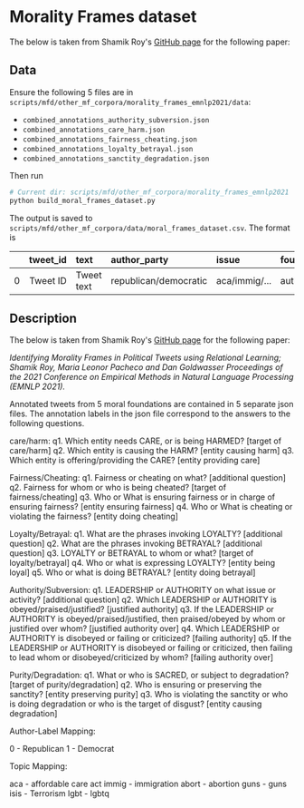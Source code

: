 # Morality Frames dataset

The below is taken from Shamik Roy's [GitHub page](https://github.com/ShamikRoy/Moral-Role-Prediction) for the following paper:

## Data

Ensure the following 5 files are in `scripts/mfd/other_mf_corpora/morality_frames_emnlp2021/data`:
- `combined_annotations_authority_subversion.json`
- `combined_annotations_care_harm.json`
- `combined_annotations_fairness_cheating.json`
- `combined_annotations_loyalty_betrayal.json`
- `combined_annotations_sanctity_degradation.json`

Then run 

```bash
# Current dir: scripts/mfd/other_mf_corpora/morality_frames_emnlp2021
python build_moral_frames_dataset.py
```

The output is saved to `scripts/mfd/other_mf_corpora/data/moral_frames_dataset.csv`. The format is

|    |           tweet_id | text                                                                                                                      | author_party   | issue   | foundation   |
|---:|-------------------:|:--------------------------------------------------------------------------------------------------------------------------|:---------------|:--------|:-------------|
|  0 | Tweet ID | Tweet text | republican/democratic     | aca/immig/...    | authority/...    |


## Description
The below is taken from Shamik Roy's [GitHub page](https://github.com/ShamikRoy/Moral-Role-Prediction) for the following paper:

*Identifying Morality Frames in Political Tweets using Relational Learning; Shamik Roy, Maria Leonor Pacheco and Dan Goldwasser Proceedings of the 2021 Conference on Empirical Methods in Natural Language Processing (EMNLP 2021).*

Annotated tweets from 5 moral foundations are contained in 5 separate json files. The annotation labels in the json file correspond to the answers to the following questions. 

care/harm:
    q1. Which entity needs CARE, or is being HARMED? [target of care/harm]
    q2. Which entity is causing the HARM? [entity causing harm]
    q3. Which entity is offering/providing the CARE? [entity providing care]

Fairness/Cheating:
    q1. Fairness or cheating on what? [additional question]
    q2. Fairness for whom or who is being cheated? [target of fairness/cheating]
    q3. Who or What is ensuring fairness or in charge of ensuring fairness? [entity ensuring fairness]
    q4. Who or What is cheating or violating the fairness? [entity doing cheating]
    
Loyalty/Betrayal:
    q1. What are the phrases invoking LOYALTY? [additional question]
    q2. What are the phrases invoking BETRAYAL? [additional question]
    q3. LOYALTY or BETRAYAL to whom or what? [target of loyalty/betrayal]
    q4. Who or what is expressing LOYALTY? [entity being loyal]
    q5. Who or what is doing BETRAYAL? [entity doing betrayal]

Authority/Subversion:
    q1. LEADERSHIP or AUTHORITY on what issue or activity? [additional question]
    q2. Which LEADERSHIP or AUTHORITY is obeyed/praised/justified? [justified authority]
    q3. If the LEADERSHIP or AUTHORITY is obeyed/praised/justified, then praised/obeyed by whom or justified over whom? [justified authority over]
    q4. Which LEADERSHIP or AUTHORITY is disobeyed or failing or criticized? [failing authority]
    q5. If the LEADERSHIP or AUTHORITY is disobeyed or failing or criticized, then failing to lead whom or disobeyed/criticized by whom? [failing authority over]

Purity/Degradation:
    q1. What or who is SACRED, or subject to degradation? [target of purity/degradation]
    q2. Who is ensuring or preserving the sanctity? [entity preserving purity]
    q3. Who is violating the sanctity or who is doing degradation or who is the target of disgust? [entity causing degradation]

Author-Label Mapping:

0 - Republican
1 - Democrat

Topic Mapping:

aca - affordable care act
immig - immigration
abort - abortion
guns - guns
isis - Terrorism 
lgbt - lgbtq




